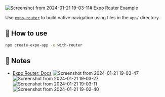![Screenshot from 2024-01-21 19-03-11](https://github.com/gigi-beridze/jobs-app/assets/82542634/aaba004c-16e4-428a-a865-d6abec44814d)# Expo Router Example

Use [`expo-router`](https://docs.expo.dev/router/introduction/) to build native navigation using files in the `app/` directory.

## 🚀 How to use

```sh
npx create-expo-app -e with-router
```

## 📝 Notes

- [Expo Router: Docs](https://docs.expo.dev/router/introduction/)
![Screenshot from 2024-01-21 19-03-47](https://github.com/gigi-beridze/jobs-app/assets/82542634/f03a87b5-d2ea-4535-8db3-e9e7fdc636b2)
![Screenshot from 2024-01-21 19-03-27](https://github.com/gigi-beridze/jobs-app/assets/82542634/0cbbf862-8643-4c55-b383-879092bfc6f9)
![Screenshot from 2024-01-21 19-03-11](https://github.com/gigi-beridze/jobs-app/assets/82542634/272df457-f98b-4684-81fb-ad84207c7b2b)
![Screenshot from 2024-01-21 19-02-40](https://github.com/gigi-beridze/jobs-app/assets/82542634/c2e5d3c4-9fd9-41a0-abc2-96a9f18187cf)
